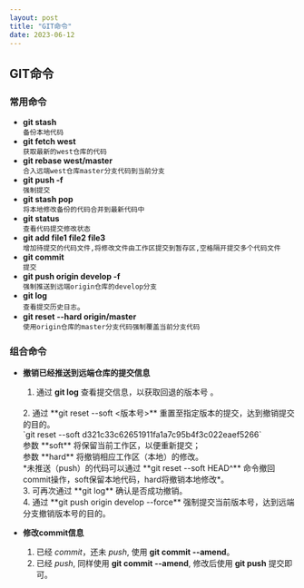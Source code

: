 ```yaml
---
layout: post
title: "GIT命令"
date: 2023-06-12
---
```


## GIT命令

### 常用命令

- **git stash**  
  `备份本地代码`
  <br/>
- **git fetch west**  
  `获取最新的west仓库的代码`
  <br/>
- **git rebase west/master**  
  `合入远端west仓库master分支代码到当前分支`
  <br/>
- **git push -f**  
  `强制提交`
  <br/>
- **git stash pop**  
  `将本地修改备份的代码合并到最新代码中`
  <br/>
- **git status**  
  `查看代码提交修改状态`
  <br/>
- **git add file1 file2 file3**  
  `增加待提交的代码文件,将修改文件由工作区提交到暂存区,空格隔开提交多个代码文件`
  <br/>
- **git commit**  
  `提交`
  <br/>
- **git push origin develop -f**  
  `强制推送到远端origin仓库的develop分支`
  <br/>
- **git log**  
  `查看提交历史日志`。
  <br/>
- **git reset --hard origin/master**  
  `使用origin仓库的master分支代码强制覆盖当前分支代码`
  <br/>

### 组合命令

- **撤销已经推送到远端仓库的提交信息**  
  1. 通过 **git log** 查看提交信息，以获取回退的版本号  。
   <br/>
  2. 通过 **git reset --soft <版本号>** 重置至指定版本的提交，达到撤销提交的目的。 <br/>
   `git reset --soft d321c33c62651911fa1a7c95b4f3c022eaef5266` <br/>
   参数 **soft** 将保留当前工作区，以便重新提交；<br/>
   参数 **hard** 将撤销相应工作区（本地）的修改。<br/>
   *未推送（push）的代码可以通过 **git reset --soft HEAD^** 命令撤回commit操作，soft保留本地代码，hard将撤销本地修改*。
   <br/>
  3. 可再次通过 **git log** 确认是否成功撤销。
   <br/>
  4. 通过 **git push origin develop --force** 强制提交当前版本号，达到远端分支撤销版本号的目的。
   <br/>

- **修改commit信息**
  1. 已经 *commit*，还未 *push*, 使用 **git commit --amend**。
  2. 已经 *push*, 同样使用 **git commit --amend**, 修改后使用 **git push** 提交即可。
